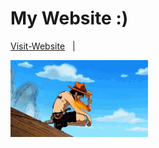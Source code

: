 # My Website :)

[Visit-Website](https://bhavesh-koirala.github.io/) &nbsp; | &nbsp; 

![mundana jekyll theme screenshot](assets/images/ace-one-piece.gif)



